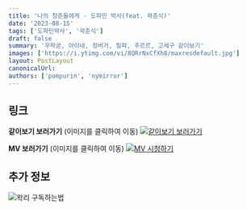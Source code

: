 ```yaml
---
title: '나의 청춘들에게 - 도파민 박사(feat. 곽춘식)'
date: '2023-08-15'
tags: ['도파민박사', '곽춘식']
draft: false
summary: '우왁굳, 아이네, 징버거, 릴파, 주르르, 고세구 같이보기'
images: ['https://i.ytimg.com/vi/8QRrNxCfXh8/maxresdefault.jpg']
layout: PostLayout
canonicalUrl:
authors: ['pompurin', 'nymirror']
---
```


## 링크

**같이보기 보러가기** (이미지를 클릭하여 이동)
[![같이보기 보러가기](https://cdn.discordapp.com/attachments/1136601898116464710/1137050327938506852/logo.png)](https://cafe.naver.com/steamindiegame/12445449)

**MV 보러가기** (이미지를 클릭하여 이동)
[![MV 시청하기](https://i.ytimg.com/vi/8QRrNxCfXh8/maxresdefault.jpg)](https://youtu.be/8QRrNxCfXh8)

## 추가 정보

![왁리 구독하는법](https://cdn.discordapp.com/attachments/1136601898116464710/1137049857136267374/--2cut.gif)
